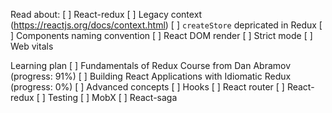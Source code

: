 Read about:
[ ] React-redux
[ ] Legacy context (https://reactjs.org/docs/context.html)
[ ] `createStore` depricated in Redux
[ ] Components naming convention
[ ] React DOM render
[ ] Strict mode
[ ] Web vitals

Learning plan
[ ] Fundamentals of Redux Course from Dan Abramov (progress: 91%)
[ ] Building React Applications with Idiomatic Redux (progress: 0%)
[ ] Advanced concepts
[ ] Hooks
[ ] React router
[ ] React-redux
[ ] Testing
[ ] MobX
[ ] React-saga

